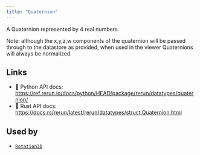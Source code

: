 ```yaml
---
title: "Quaternion"
---
```


A Quaternion represented by 4 real numbers.

Note: although the x,y,z,w components of the quaternion will be passed through to the
datastore as provided, when used in the viewer Quaternions will always be normalized.


## Links
 * 🐍 Python API docs: https://ref.rerun.io/docs/python/HEAD/package/rerun/datatypes/quaternion/
 * 🦀 Rust API docs: https://docs.rs/rerun/latest/rerun/datatypes/struct.Quaternion.html


## Used by

* [`Rotation3D`](../datatypes/rotation3d.md)
